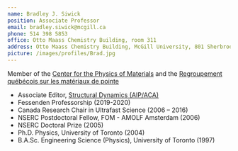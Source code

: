 ```yaml
---
name: Bradley J. Siwick
position: Associate Professor
email: bradley.siwick@mcgill.ca
phone: 514 398 5853
office: Otto Maass Chemistry Building, room 311
address: Otto Maass Chemistry Building, McGill University, 801 Sherbrooke St. W, Montreal, QC, H3A 0B8 Canada 
picture: /images/profiles/Brad.jpg
---
```


Member of the [Center for the Physics of Materials](https://cpm.research.mcgill.ca) and the [Regroupement québécois sur les matériaux de pointe](http://www.rqmp.ca/?lang=en)

* Associate Editor, [Structural Dynamics (AIP/ACA)](https://aca.scitation.org/journal/sdy)
* Fessenden Professorship (2019-2020)
* Canada Research Chair in Ultrafast Science (2006 – 2016)
* NSERC Postdoctoral Fellow, FOM - AMOLF Amsterdam (2006)
* NSERC Doctoral Prize (2005)
* Ph.D. Physics, University of Toronto (2004)
* B.A.Sc. Engineering Science (Physics), University of Toronto (1997)
